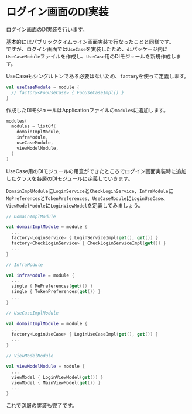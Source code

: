 # ログイン画面のDI実装
ログイン画面のDI実装を行います。  

基本的にはパブリックタイムライン画面実装で行なったことと同様です。  
ですが、ログイン画面では`UseCase`を実装したため、`di`パッケージ内に`UseCaseModule`ファイルを作成し、`UseCase`用のDIモジュールを新規作成します。  

UseCaseもシングルトンである必要はないため、`factory`を使って定義します。  

```Kotlin
val useCaseModule = module {
  // factory<FooUseCase> { FooUseCaseImpl() }
}
```

作成したDIモジュールはApplicationファイルの`modules`に追加します。  

```Kotlin
modules(
  modules = listOf(
    domainImplModule,
    infraModule,
    useCaseModule,
    viewModelModule,
  )
)
```

UseCase用のDIモジュールの用意ができたところでログイン画面実装時に追加したクラスを各層のDIモジュールに定義していきます。  

`DomainImplModule`に`LoginService`と`CheckLoginService`、`InfraModule`に`MePreferences`と`TokenPreferences`、`UseCaseModule`に`LoginUseCase`、`ViewModelModule`に`LoginViewModel`を定義してみましょう。  

```Kotlin
// DomainImplModule

val domainImplModule = module {
  ...
  factory<LoginService> { LoginServiceImpl(get(), get()) }
  factory<CheckLoginService> { CheckLoginServiceImpl(get()) }
  ...
}

// InfraModule

val infraModule = module {
  ...
  single { MePreferences(get()) }
  single { TokenPreferences(get()) }
  ...
}

// UseCaseImplModule

val domainImplModule = module {
  ...
  factory<LoginUseCase> { LoginUseCaseImpl(get(), get()) }
  ...
}

// ViewModelModule

val viewModelModule = module {
  ...
  viewModel { LoginViewModel(get()) }
  viewModel { MainViewModel(get()) }
  ...
}

```

これでDI層の実装も完了です。  
